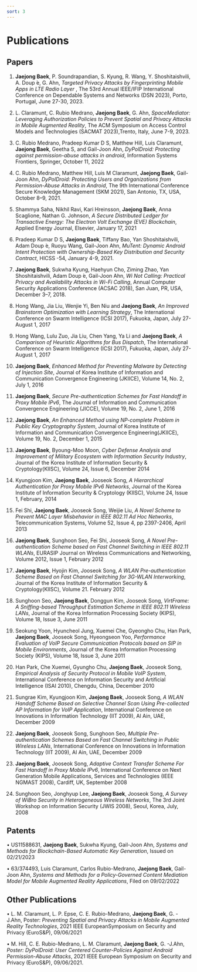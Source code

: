 ```yaml
---
sort: 3
---
```

# Publications

## Papers 

1. **Jaejong Baek**, P. Soundrapandian, S. Kyung, R. Wang, Y. Shoshitaishvili, A. Doup ́e, G. Ahn, *Targeted Privacy Attacks by Fingerprinting Mobile Apps in LTE Radio Layer* , The 53rd Annual IEEE/IFIP International Conference on Dependable Systems and Networks (DSN 2023), Porto, Portugal, June 27-30, 2023.

2. L. Claramunt, C. Rubio Medrano, **Jaejong Baek**, G. Ahn, *SpaceMediator: Leveraging Authorization Policies to Prevent Spatial and Privacy Attacks in Mobile Augmented Reality*, The ACM Symposium on Access Control Models and Technologies (SACMAT 2023),Trento, Italy, June 7-9, 2023.

3. C. Rubio Medrano, Pradeep Kumar D S, Matthew Hill, Luis Claramunt, **Jaejong Baek**, Geetha S, and Gail-Joon Ahn, *DyPolDroid: Protecting against permission-abuse attacks in android*, Information Systems Frontiers, Springer, October 11, 2022

4. C. Rubio Medrano, Matthew Hill, Luis M Claramunt, **Jaejong Baek**, Gail-Joon Ahn, *DyPolDroid: Protecting Users and Organizations from Permission-Abuse Attacks in Android*, The 9th International Conference Secure Knowledge Management (SKM 2021), San Antonio, TX, USA, October 8–9, 2021.

5. Shammya Saha, Nikhil Ravi, Kari Hreinsson, **Jaejong Baek**, Anna Scaglione, Nathan G. Johnson, *A Secure Distributed Ledger for Transactive Energy: The Electron Volt Exchange (EVE) Blockchain*, Applied Energy Journal, Elsevier, January 17, 2021

6. Pradeep Kumar D S, **Jaejong Baek**, Tiffany Bao, Yan Shoshitaishvili, Adam Doup ́e, Ruoyu Wang, Gail-Joon Ahn, *MuTent: Dynamic Android Intent Protection with Ownership-Based Key Distribution and Security Contract*, HICSS -54, January 4-9, 2021.

7. **Jaejong Baek**, Sukwha Kyung, Haehyun Cho, Ziming Zhao, Yan Shoshitaishvili, Adam Doup ́e, Gail-Joon Ahn, *Wi Not Calling: Practical Privacy and Availability Attacks in Wi-Fi Calling*, Annual Computer Security Applications Conference (ACSAC 2018), San Juan, PR, USA, December 3–7, 2018.

8. Hong Wang, Jia Liu, Wenjie Yi, Ben Niu and **Jaejong Baek**, *An Improved Brainstorm Optimization with Learning Strategy*, The International Conference on Swarm Intelligence (ICSI 2017), Fukuoka, Japan, July 27-August 1, 2017

9. Hong Wang, Lulu Zuo, Jia Liu, Chen Yang, Ya Li and **Jaejong Baek**, *A Comparison of Heuristic Algorithms for Bus Dispatch*, The International Conference on Swarm Intelligence (ICSI 2017), Fukuoka, Japan, July 27-August 1, 2017

10. **Jaejong Baek**, *Enhanced Method for Preventing Malware by Detecting of Injection Site*, Journal of Korea Institute of Information and Communication Convergence Engineering (JKIICE), Volume 14, No. 2, July 1, 2016

11. **Jaejong Baek**, *Secure Pre-authentication Schemes for Fast Handoff in Proxy Mobile IPv6*, The Journal of Information and Communication Convergence Engineering (JICCE), Volume 19, No. 2, June 1, 2016

12. **Jaejong Baek**, *An Enhanced Method using NP-complete Problem in Public Key Cryptography System*, Journal of Korea Institute of Information and Communication Convergence Engineering(JKIICE), Volume 19, No. 2, December 1, 2015

13. **Jaejong Baek**, Byoung-Moo Moon, *Cyber Defense Analysis and Improvement of Military Ecosystem with Information Security Industry*, Journal of the Korea Institute of Information Security & Cryptology(KIISC), Volume 24, Issue 6, December 2014

14. Kyungjoon Kim, **Jaejong Baek**, Jooseok Song, *A Hierarchical Authentication for Proxy Mobile IPv6 Networks*, Journal of the Korea Institute of Information Security & Cryptology (KIISC), Volume 24, Issue 1, February, 2014

15. Fei Shi, **Jaejong Baek**, Jooseok Song, Weijie Liu, *A Novel Scheme to Prevent MAC Layer Misbehavior in IEEE 802.11 Ad Hoc Networks*, Telecommunication Systems, Volume 52, Issue 4, pp 2397-2406, April 2013
 
16. **Jaejong Baek**, Sunghoon Seo, Fei Shi, Jooseok Song, *A Novel Pre-authentication Scheme based on Fast Channel Switching in IEEE 802.11 WLANs*, EURASIP Journal on Wireless Communications and Networking, Volume 2012, Issue 1, February 2012

17. **Jaejong Baek**, Hyojin Kim, Jooseok Song, *A WLAN Pre-authentication Scheme Based on Fast Channel Switching for 3G-WLAN Interworking*, Journal of the Korea Institute of Information Security & Cryptology(KIISC), Volume 21. February 2012

18. Sunghoon Seo, **Jaejong Baek**, Donggun Kim, Jooseok Song, *VirtFrame: A Sniffing-based Throughput Estimation Scheme in IEEE 802.11 Wireless LANs*, Journal of the Korea Information Processing Society (KIPS), Volume 18, Issue 3, June 2011

19. Seokung Yoon, Hyuncheol Jung, Xuemei Che, Gyeongho Chu, Han Park, **Jaejong Baek**, Jooseok Song, Hyeongseon Yoo, *Performance Evaluation of VoIP Secure Communication Protocols based on SIP in Mobile Environments*, Journal of the Korea Information Processing Society (KIPS), Volume 18, Issue 3, June 2011

20. Han Park, Che Xuemei, Gyungho Chu, **Jaejong Baek**, Jooseok Song, *Empirical Analysis of Security Protocol in Mobile VoIP System*, International Conference on Information Security and Artificial Intelligence (ISAI 2010), Chengdu, China, December 2010 

21. Sungrae Kim, Kyungjoon Kim, **Jaejong Baek**, Jooseok Song, *A WLAN Handoff Scheme Based on Selective Channel Scan Using Pre-collected AP Information for VoIP Application*, International Conference on Innovations in Information Technology (IIT 2009), Al Ain, UAE, December 2009

22. **Jaejong Baek**, Jooseok Song, Sunghoon Seo, *Multiple Pre-authentication Schemes Based on Fast Channel Switching in Public Wireless LANs*, International Conference on Innovations in Information Technology (IIT 2009), Al Ain, UAE, December 2009

23. **Jaejong Baek**, Jooseok Song, *Adaptive Context Transfer Scheme For Fast Handoff in Proxy Mobile IPv6*, International Conference on Next Generation Mobile Applications, Services and Technologies (IEEE NGMAST 2008), Cardiff, UK, September 2008

24. Sunghoon Seo, Jonghyup Lee, **Jaejong Baek**, Jooseok Song, *A Survey of WiBro Security in Heterogeneous Wireless Networks*, The 3rd Joint Workshop on Information Security (JWIS 2008), Seoul, Korea, July, 2008

## Patents

• US11588631, **Jaejong Baek**, Sukwha Kyung, Gail-Joon Ahn, *Systems and Methods for Blockchain-Based Automatic Key Generation*, Issued on 02/21/2023

• 63/374493, Luis Claramunt, Carlos Rubio-Medrano, **Jaejong Baek**, Gail-Joon Ahn, *Systems and Methods for a Policy-Governed Content Mediation Model for Mobile Augmented Reality Applications*, Filed on 09/02/2022

## Other Publications

• L. M. Claramunt, L. P. Epse, C. E. Rubio-Medrano, **Jaejong Baek**, G. -J.Ahn, Poster: *Preventing Spatial and Privacy Attacks in Mobile Augmented Reality Technologies*, 2021 IEEE EuropeanSymposium on Security and Privacy (EuroS&P), 09/06/2021

• M. Hill, C. E. Rubio-Medrano, L. M. Claramunt, **Jaejong Baek**, G. -J.Ahn, *Poster: DyPolDroid: User Centered Counter-Policies Against Android Permission-Abuse Attacks*, 2021 IEEE European Symposium on Security and Privacy (EuroS&P), 09/06/2021.
